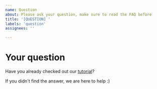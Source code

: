 ```yaml
---
name: Question
about: Please ask your question, make sure to read the FAQ before
title: '[QUESTION] '
labels: 'question'
assignees: ''

---
```


# Your question
Have you already checked out our [tutorial](https://github.com/BrainLesion/tutorials/blob/main/BraTS/tutorial.ipynb)? 

If you didn't find the answer, we are here to help :)
